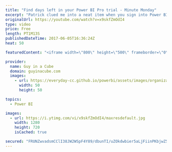 ```yaml
---
title: "Find days left in your Power BI Pro trial - Minute Monday"
excerpt: "Patrick clued me into a neat item when you sign into Power BI. If you are signed up for either the Extended Pro Trial, or the in-service 60 Power BI Pro trial, you will see how many days are left in the upper right after you sign in. This is a neat clue for you at how much time you have before you need"
originalUrl: https://youtube.com/watch?v=x9skfZmOdI4
type: video
price: Free
length: PT1M13S
publishedDateTime: 2017-06-05T16:36:24Z
heat: 50

featuredContent: "<iframe width=\"800\" height=\"500\" frameborder=\"0\" src=\"https://www.youtube.com/embed/x9skfZmOdI4\" allow=\"accelerometer; autoplay; encrypted-media; gyroscope; picture-in-picture\" allowfullscreen></iframe>"

provider:
  name: Guy in a Cube
  domain: guyinacube.com
  images:
    - url: https://everyday-cc.github.io/powerbi/assets/images/organizations/guyinacube.com-50x50.jpg
      width: 50
      height: 50

topics:
  - Power BI

images:
  - url: https://i.ytimg.com/vi/x9skfZmOdI4/maxresdefault.jpg
    width: 1280
    height: 720
    isCached: true

secured: "FRUNZwvadsmCClI38JW2WSpF4Y89/dbunTI/uZOkdwbier5aLjFiinPKbjwZ5VdxBZimg5UaumSH3dI8qHYJPkOl8PJ2IYRadD/Oh60Lgj6a+fo3VJUuV3XID/WlnfIYjRsbry1hg7HKWI5sIx6NIu3WWnLGt5Qe0rIP01PU4k+sCX95RUwhkcNFa4GavFggrwykIZxfl/WM51P/FongnigbGYx4/fbOLy3mhG6YJRXGz2HCKF4wqTENhQfn7oXHV14DaZZP/TJKbXsQeg1pf+ZnFmb2Tjqa1aqaUEnAG3NKMi7V6901h4zP0u1Wp0PBJWVr+3Ra5Guya5WhS/nAKXRkGPRqmt3KfELHzomVOXPaIhwlBWuQHC66RLoTKQJid4jaSc5QcK026WZIL+wNoxmgZMMlkYx3vpM5+aAycfM=;xNPsoGfDqfwTMKjx93Sh/w=="
---
```


